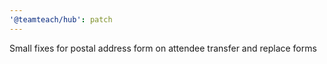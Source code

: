 ```yaml
---
'@teamteach/hub': patch
---
```


Small fixes for postal address form on attendee transfer and replace forms
